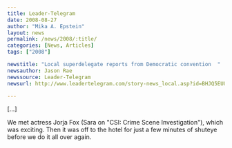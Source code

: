```yaml
---
title: Leader-Telegram
date: 2008-08-27
author: "Mika A. Epstein"
layout: news
permalink: /news/2008/:title/
categories: [News, Articles]
tags: ["2008"]

newstitle: "Local superdelegate reports from Democratic convention  "
newsauthor: Jason Rae
newssource: Leader-Telegram
newsurl: http://www.leadertelegram.com/story-news_local.asp?id=BHJQ5EUUEQV

---
```


[...]

We met actress Jorja Fox (Sara on "CSI: Crime Scene Investigation"), which was exciting. Then it was off to the hotel for just a few minutes of shuteye before we do it all over again.
